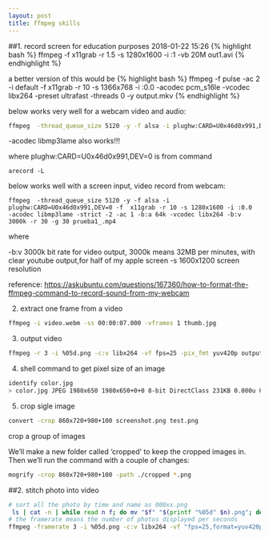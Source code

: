 ```yaml
---
layout: post
title: ffmpeg skills
---
```


##1. record screen for education purposes 2018-01-22 15:26 
{% highlight bash %}
ffmpeg -f x11grab -r 1.5 -s 1280x1600 -i :1 -vb 20M out1.avi
{% endhighlight %}

a better version of this would be 
{% highlight bash %}
ffmpeg -f pulse -ac 2 -i default -f x11grab -r 10 -s 1366x768 -i :0.0 -acodec pcm_s16le -vcodec libx264 -preset ultrafast -threads 0 -y output.mkv
{% endhighlight %}


below works very well for a webcam video and audio:
```bash
ffmpeg  -thread_queue_size 5120 -y -f alsa -i plughw:CARD=U0x46d0x991,DEV=0 -f v4l2 -i /dev/video0 -acodec aac -strict -2 -ac 1 -b:a 64k -vcodec libx264 -b:v 300k -r 30 -g 30 prueba1.mp4

```
-acodec libmp3lame also works!!!

where plughw:CARD=U0x46d0x991,DEV=0 is from command



```
arecord -L
```


below works well with a screen input, video record from webcam:
```
ffmpeg  -thread_queue_size 5120 -y -f alsa -i plughw:CARD=U0x46d0x991,DEV=0 -f  x11grab -r 10 -s 1280x1600 -i :0.0  -acodec libmp3lame -strict -2 -ac 1 -b:a 64k -vcodec libx264 -b:v 3000k -r 30 -g 30 prueba1_.mp4

```
where

-b:v 3000k  bit rate for video output, 3000k means 32MB per minutes, with clear youtube output,for half of my apple screen
-s 1600x1200  screen resolution


reference:
https://askubuntu.com/questions/167360/how-to-format-the-ffmpeg-command-to-record-sound-from-my-webcam


2. extract one frame from a video

```bash
ffmpeg -i video.webm -ss 00:00:07.000 -vframes 1 thumb.jpg 
```

3. output video 

```bash
ffmpeg -r 3 -i %05d.png -c:v libx264 -vf fps=25 -pix_fmt yuv420p output.mp4
```

4. shell command to get pixel size of an image

```bash
identify color.jpg
> color.jpg JPEG 1980x650 1980x650+0+0 8-bit DirectClass 231KB 0.000u 0:00.000
```

5. crop sigle image

```bash
convert -crop 860x720+980+100 screenshot.png test.png
```

crop a group of images

We’ll make a new folder called ‘cropped’ to keep the cropped images in. Then we’ll run the command with a couple of changes:
```bash
mogrify -crop 860x720+980+100 -path ./cropped *.png
```


##2. stitch photo into video

```bash
# sort all the photo by time and name as 000xx.png 
 ls | cat -n | while read n f; do mv "$f" "$(printf "%05d" $n).png"; done
# the framerate means the number of photos displayed per seconds
ffmpeg -framerate 3 -i %05d.png -c:v libx264 -vf "fps=25,format=yuv420p" output.mp4
```

